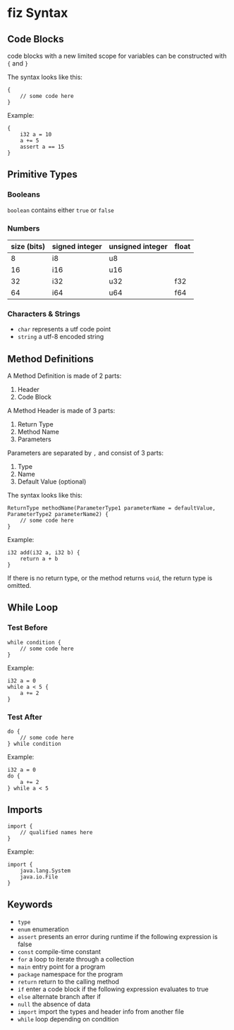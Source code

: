 # fiz Syntax

## Code Blocks
code blocks with a new limited scope for variables can be constructed with `{` and `}`

The syntax looks like this:
```fiz
{
    // some code here
}
```
Example:
```fiz
{
    i32 a = 10
    a += 5
    assert a == 15
}
```

## Primitive Types

### Booleans
`boolean` contains either `true` or `false`

### Numbers

| size (bits) | signed integer | unsigned integer | float |
|-------------|----------------|------------------|-------|
| 8           | i8             | u8               |       |
| 16          | i16            | u16              |       |
| 32          | i32            | u32              | f32   |
| 64          | i64            | u64              | f64   |

### Characters & Strings
* `char` represents a utf code point
* `string` a utf-8 encoded string

## Method Definitions

A Method Definition is made of 2 parts:
1. Header
2. Code Block

A Method Header is made of 3 parts:
1. Return Type
2. Method Name
3. Parameters

Parameters are separated by `,` and consist of 3 parts:

1. Type
2. Name
3. Default Value (optional)

The syntax looks like this:
```fiz
ReturnType methodName(ParameterType1 parameterName = defaultValue, ParameterType2 parameterName2) {
    // some code here
}
```
Example:
```fiz
i32 add(i32 a, i32 b) {
    return a + b
}
```
If there is no return type, or the method returns `void`, the return type is omitted.

## While Loop

### Test Before
```fiz
while condition {
    // some code here
}
```
Example:
```fiz
i32 a = 0
while a < 5 {
    a += 2
}
```

### Test After
```fiz
do {
    // some code here
} while condition
```
Example:
```fiz
i32 a = 0
do {
    a += 2
} while a < 5
```

## Imports
```fiz
import {
    // qualified names here
}
```
Example:
```fiz
import {
    java.lang.System
    java.io.File
}
```

## Keywords
* `type`
* `enum` enumeration
* `assert` presents an error during runtime if the following expression is false
* `const` compile-time constant
* `for` a loop to iterate through a collection
* `main` entry point for a program
* `package` namespace for the program
* `return` return to the calling method
* `if` enter a code block if the following expression evaluates to true
* `else` alternate branch after if
* `null` the absence of data
* `import` import the types and header info from another file
* `while` loop depending on condition

